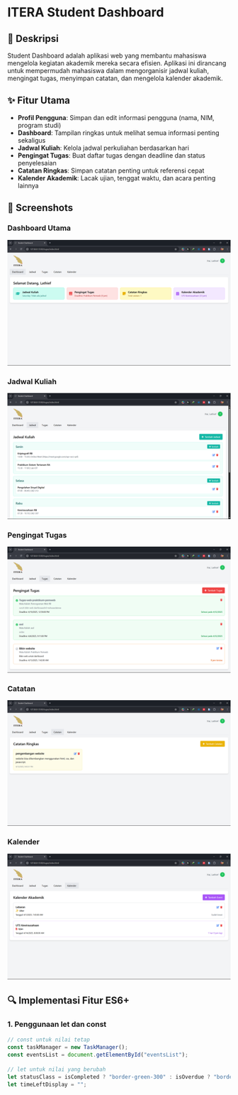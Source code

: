 # ITERA Student Dashboard


## 📝 Deskripsi

Student Dashboard adalah aplikasi web yang membantu mahasiswa mengelola kegiatan akademik mereka secara efisien. Aplikasi ini dirancang untuk mempermudah mahasiswa dalam mengorganisir jadwal kuliah, mengingat tugas, menyimpan catatan, dan mengelola kalender akademik.

## ✨ Fitur Utama

- **Profil Pengguna**: Simpan dan edit informasi pengguna (nama, NIM, program studi)
- **Dashboard**: Tampilan ringkas untuk melihat semua informasi penting sekaligus
- **Jadwal Kuliah**: Kelola jadwal perkuliahan berdasarkan hari
- **Pengingat Tugas**: Buat daftar tugas dengan deadline dan status penyelesaian
- **Catatan Ringkas**: Simpan catatan penting untuk referensi cepat
- **Kalender Akademik**: Lacak ujian, tenggat waktu, dan acara penting lainnya

## 📸 Screenshots

### Dashboard Utama
![Dashboard](./screenshots/dashboard.png)

### Jadwal Kuliah
![Jadwal Kuliah](./screenshots/schedule.png)

### Pengingat Tugas
![Tugas](./screenshots/tasks.png)

### Catatan
![Catatan](./screenshots/notes.png)

### Kalender
![Kalender](./screenshots/calendar.png)

## 🔍 Implementasi Fitur ES6+

### 1. Penggunaan let dan const
```javascript
// const untuk nilai tetap
const taskManager = new TaskManager();
const eventsList = document.getElementById("eventsList");

// let untuk nilai yang berubah
let statusClass = isCompleted ? "border-green-300" : isOverdue ? "border-red-300" : "border-orange-300";
let timeLeftDisplay = "";
